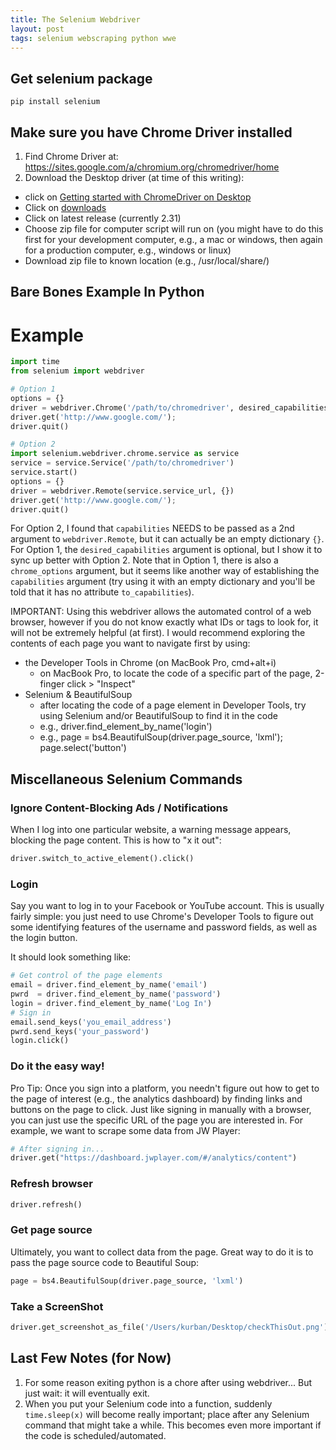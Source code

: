```yaml
---
title: The Selenium Webdriver
layout: post
tags: selenium webscraping python wwe
---
```


## Get selenium package
```
pip install selenium
```

## Make sure you have Chrome Driver installed
1. Find Chrome Driver at: https://sites.google.com/a/chromium.org/chromedriver/home
2. Download the Desktop driver (at time of this writing): 
  - click on [Getting started with ChromeDriver on Desktop](https://sites.google.com/a/chromium.org/chromedriver/getting-started)
  - Click on [downloads](https://sites.google.com/a/chromium.org/chromedriver/downloads)
  - Click on latest release (currently 2.31)
  - Choose zip file for computer script will run on (you might have to do this first for your development computer, e.g., a mac or windows, then again for a production computer, e.g., windows or linux)
  - Download zip file to known location (e.g., /usr/local/share/)


## Bare Bones Example In Python
# Example
```python
import time
from selenium import webdriver

# Option 1
options = {}
driver = webdriver.Chrome('/path/to/chromedriver', desired_capabilities=options)
driver.get('http://www.google.com/');
driver.quit()

# Option 2
import selenium.webdriver.chrome.service as service
service = service.Service('/path/to/chromedriver')
service.start()
options = {}
driver = webdriver.Remote(service.service_url, {})
driver.get('http://www.google.com/');
driver.quit()
```

For Option 2, I found that `capabilities` NEEDS to be passed as a 2nd argument to 
`webdriver.Remote`, but it can actually be an empty dictionary `{}`. For Option 1, 
the `desired_capabilities` argument is optional, but I show it to sync up better with
Option 2. Note that in Option 1, there is also a `chrome_options` argument, but it
seems like another way of establishing the `capabilities` argument (try using it with
an empty dictionary and you'll be told that it has no attribute `to_capabilities`).


IMPORTANT:  Using this webdriver allows the automated control of a 
web browser, however if you do not know exactly what IDs or tags to 
look for, it will not be extremely helpful (at first).  I would
recommend exploring the contents of each page you want to navigate
first by using:
* the Developer Tools in Chrome (on MacBook Pro, cmd+alt+i)
  - on MacBook Pro, to locate the code of a specific part of the page, 2-finger click > "Inspect"
* Selenium & BeautifulSoup 
  - after locating the code of a page element in Developer Tools, try using Selenium and/or BeautifulSoup to find it in the code
  - e.g., driver.find_element_by_name('login')
  - e.g., page = bs4.BeautifulSoup(driver.page_source, 'lxml'); page.select('button')

## Miscellaneous Selenium Commands
### Ignore Content-Blocking Ads / Notifications
When I log into one particular website, a warning message appears, blocking the page content.  This is how to "x it out":
```python
driver.switch_to_active_element().click()
```

### Login
Say you want to log in to your Facebook or YouTube account.  This is usually fairly simple: you just need to
use Chrome's Developer Tools to figure out some identifying features of the username and password fields, as
well as the login button.

It should look something like:
```python
# Get control of the page elements
email = driver.find_element_by_name('email')
pwrd  = driver.find_element_by_name('password')
login = driver.find_element_by_name('Log In')
# Sign in
email.send_keys('you_email_address')
pwrd.send_keys('your_password')
login.click()
```

### Do it the easy way!
Pro Tip: Once you sign into a platform, you needn't figure out how to get to the page of interest (e.g.,
the analytics dashboard) by finding links and buttons on the page to click. Just like signing in manually
with a browser, you can just use the specific URL of the page you are interested in.  For example, 
we want to scrape some data from JW Player:
```python
# After signing in...
driver.get("https://dashboard.jwplayer.com/#/analytics/content")
```


### Refresh browser
```python
driver.refresh()
```

### Get page source
Ultimately, you want to collect data from the page. Great way to do it is to pass the page source code
to Beautiful Soup:
```python
page = bs4.BeautifulSoup(driver.page_source, 'lxml')
```


### Take a ScreenShot
```python
driver.get_screenshot_as_file('/Users/kurban/Desktop/checkThisOut.png')
```

## Last Few Notes (for Now)
1. For some reason exiting python is a chore after using webdriver... But just wait: it will eventually exit.
2. When you put your Selenium code into a function, suddenly `time.sleep(x)` will become really important; place after any Selenium command that might take a while.  This becomes even more important if the code is scheduled/automated. 

